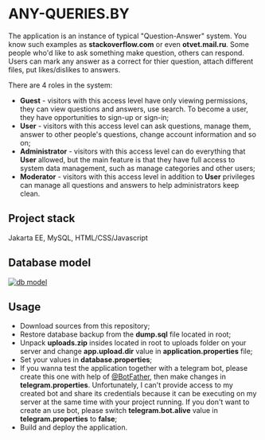 # ANY-QUERIES.BY
The application is an instance of typical "Question-Answer" system. You know such examples as <b>stackoverflow.com</b> or even <b>otvet.mail.ru</b>. Some people who'd like to ask something make question, others can respond. Users can mark any answer as a correct for thier question, attach different files, put likes/dislikes to answers.

There are 4 roles in the system:
<ul>
  <li><b>Guest</b> - visitors with this access level have only viewing permissions, they can view questions and answers, use search. To become a user, they have opportunities to sign-up or sign-in;</li>
  <li><b>User</b> - visitors with this access level can ask questions, manage them, answer to other people's questions, change account information and so on;</li>
  <li><b>Administrator</b> - visitors with this access level can do everything that <b>User</b> allowed, but the main feature is that they have full access to system data management, such as manage categories and other users;</li>
  <li><b>Moderator</b> - visitors with this access level in addition to <b>User</b> privileges can manage all questions and answers to help administrators keep clean.</li>
</ul>

## Project stack
Jakarta EE, MySQL, HTML/CSS/Javascript

## Database model
[![db model](https://user-images.githubusercontent.com/62507570/149012896-a94aa649-69ea-4c56-a93d-07d03b6f98a5.png)](#)

## Usage
<ul>
  <li>Download sources from this repository;</li>
  <li>Restore database backup from the <b>dump.sql</b> file located in root;</li>
  <li>Unpack <b>uploads.zip</b> insides located in root to uploads folder on your server and change <b>app.upload.dir</b> value in <b>application.properties</b> file;</li>
  <li>Set your values in <b>database.properties</b>;</li>
  <li>If you wanna test the application together with a telegram bot, please create this one with help of <a href="https://t.me/botfather">@BotFather</a>, then make changes in <b>telegram.properties</b>. Unfortunately, I can't provide access to my created bot and share its credentials because it can be executing on my server at the same time with your project running. If you don't want to create an use bot, please switch <b>telegram.bot.alive</b> value in <b>telegram.properties</b> to <b>false</b>;</li>
  <li>Build and deploy the application.</li>
</ul>

